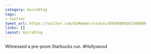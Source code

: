 ```yaml
---
category: microblog
tags:
- twitter
tweet_url: https://twitter.com/ExMember/status/69584809101508609
links: []
layout: microblog
---
```

Witnessed a pre-prom Starbucks run. #Hollywood
